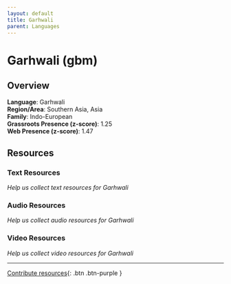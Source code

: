 ```yaml
---
layout: default
title: Garhwali
parent: Languages
---
```


# Garhwali (gbm)

## Overview

**Language**: Garhwali  
**Region/Area**: Southern Asia, Asia  
**Family**: Indo-European  
**Grassroots Presence (z-score)**: 1.25  
**Web Presence (z-score)**: 1.47  

## Resources

### Text Resources
*Help us collect text resources for Garhwali*

### Audio Resources
*Help us collect audio resources for Garhwali*

### Video Resources
*Help us collect video resources for Garhwali*

---

[Contribute resources](https://forms.office.com/e/1SfLJx3u1r){: .btn .btn-purple }
